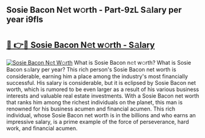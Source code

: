 ## Sosie Bacon N𝚎t w𝚘rth - Part-9zL S𝚊lary per year i9fls

# <h2><a href="http://gc1mc4.nevu.top/?p=Sosie+Bacon">🔗 👉🔴 Sosie Bacon N𝚎t w𝚘rth - S𝚊lary</a></h2>

[![Sosie Bacon N𝚎t W𝚘rth](https://i.imgur.com/Oavwk0R.jpeg)](http://gc1mc4.nevu.top/?p=Sosie+Bacon)
What is Sosie Bacon n𝚎t w𝚘rth? What is Sosie Bacon s𝚊lary per year?
This rich person's Sosie Bacon net worth is considerable, earning him a place among the industry's most financially successful. His salary is considerable, but it is eclipsed by Sosie Bacon net worth, which is rumored to be even larger as a result of his various business interests and valuable real estate investments. With a Sosie Bacon net worth that ranks him among the richest individuals on the planet, this man is renowned for his business acumen and financial acumen. This rich individual, whose Sosie Bacon net worth is in the billions and who earns an impressive salary, is a prime example of the force of perseverance, hard work, and financial acumen.
